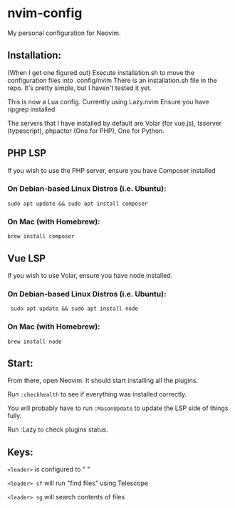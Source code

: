 # nvim-config
My personal configuration for Neovim.

## Installation:
(When I get one figured out) Execute installation.sh to move the configuration files into .config/nvim
There is an installation.sh file in the repo. It's pretty simple, but I haven't tested it yet. 

This is now a Lua config. Currently using Lazy.nvim
Ensure you have ripgrep installed

The servers that I have installed by default are Volar (for vue.js), tsserver (typescript), phpactor (One for PHP), One for Python.

## PHP LSP
If you wish to use the PHP server, ensure you have Composer installed

### On Debian-based Linux Distros (i.e. Ubuntu):
```sudo apt update && sudo apt install composer```

### On Mac (with Homebrew):
```brew install composer```

## Vue LSP
If you wish to use Volar, ensure you have node installed.

### On Debian-based Linux Distros (i.e. Ubuntu):
``` sudo apt update && sudo apt install node```

### On Mac (with Homebrew):
```brew install node```

## Start:
From there, open Neovim. It should start installing all the plugins. 

Run ```:checkhealth``` to see if everything was installed correctly.

You will probably have to run ```:MasonUpdate``` to update the LSP side of things fully. 

Run :Lazy to check plugins status.

## Keys:
```<leader>``` is configured to " "

```<leader> sf``` will run "find files" using Telescope

```<leader> sg``` will search contents of files

